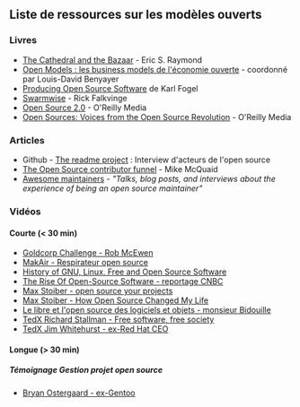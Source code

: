 ## Liste de ressources sur les modèles ouverts

### Livres

- [The Cathedral and the Bazaar](http://www.catb.org/~esr/writings/cathedral-bazaar/cathedral-bazaar/index.html#catbmain) - Eric S. Raymond
- [Open Models : les business models de l'économie ouverte](https://drive.google.com/file/d/0B3FF0PcRH-F7YTduczNYdmNzT2s/view?resourcekey=0-JLwfPn6eT6eavH5lU1D9Aw) - coordonné par Louis-David Benyayer
- [Producing Open Source Software](https://producingoss.com/) de Karl Fogel
- [Swarmwise](https://falkvinge.net/files/2013/04/Swarmwise-2013-by-Rick-Falkvinge-v1-Final-2013Jul18.pdf) - Rick Falkvinge
- [Open Source 2.0](https://en.wikipedia.org/wiki/Open_Sources_2.0) - O'Reilly Media
- [Open Sources: Voices from the Open Source Revolution](https://en.wikipedia.org/wiki/Open_Sources) - O'Reilly Media

### Articles

- Github - [The readme project](https://github.com/readme/) : Interview d'acteurs de l'open source
- [The Open Source contributor funnel](https://github.com/AbcSxyZ/Open-Source-Education/edit/main/awesome-open-source-resources.md) - Mike McQuaid
- [Awesome maintainers](https://github.com/nayafia/awesome-maintainers) - *"Talks, blog posts, and interviews about the experience of being an open source maintainer"*

### Vidéos

#### Courte (< 30 min)

- [Goldcorp Challenge - Rob McEwen](https://www.youtube.com/watch?v=BbifoFEswQ0)
- [MakAir - Respirateur open source](https://www.youtube.com/watch?v=14ntkNCMIOA)
- [History of GNU, Linux, Free and Open Source Software](https://www.youtube.com/watch?v=vjMZssWMweA)
- [The Rise Of Open-Source Software - reportage CNBC](https://www.youtube.com/watch?v=SpeDK1TPbew)
- [Max Stoiber - open source your projects](https://www.youtube.com/watch?v=hwdeUG_gySI)
- [Max Stoiber - How Open Source Changed My Life](https://www.youtube.com/watch?v=ifq3xhik8tE)
- [Le libre et l'open source des logiciels et objets - monsieur Bidouille](https://www.youtube.com/watch?v=y2GNVGagWdM)
- [TedX Richard Stallman - Free software, free society](https://www.youtube.com/watch?v=Ag1AKIl_2GM)
- [TedX Jim Whitehurst - ex-Red Hat CEO](https://www.youtube.com/watch?v=l0gyYcOAcFE)

#### Longue (> 30 min)

##### Témoignage Gestion projet open source
- [Bryan Ostergaard - ex-Gentoo](https://www.youtube.com/watch?v=8mukIfWEC7g)
